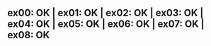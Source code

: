 ## ex00: OK | ex01: OK | ex02: OK | ex03: OK | ex04: OK | ex05: OK | ex06: OK | ex07: OK | ex08: OK
